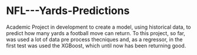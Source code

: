 # NFL---Yards-Predictions

Academic Project in development to create a model, using historical data, to predict how many yards a football move can return. To this project, so far, was used a lot of data pre process thecniques and, as a regressor, in the first test was used the XGBoost, which until now has been returning good.
